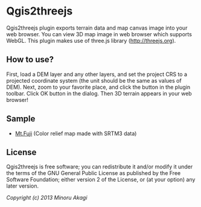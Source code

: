 # Qgis2threejs

Qgis2threejs plugin exports terrain data and map canvas image into your web browser. You can view 3D map image in web browser which supports WebGL. This plugin makes use of three.js library (http://threejs.org).

## How to use?
First, load a DEM layer and any other layers, and set the project CRS to a projected coordinate system (the unit should be the same as values of DEM). Next, zoom to your favorite place, and click the button in the plugin toolbar. Click OK button in the dialog. Then 3D terrain appears in your web browser!

## Sample
* [Mt.Fuji](https://dl.dropboxusercontent.com/u/21526091/qgis-plugins/samples/threejs/mt_fuji.html) (Color relief map made with SRTM3 data) 

## License
Qgis2threejs is free software; you can redistribute it and/or modify it under the terms of the GNU General Public License as published by the Free Software Foundation; either version 2 of the License, or (at your option) any later version.

_Copyright (c) 2013 Minoru Akagi_
